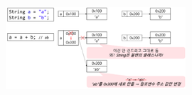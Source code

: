 <img src = "assets/built/postsImages/TheCornerstoneOfJava/2021-06-17-9cornerstoneJava3/img.png" width="80%" align="left"><br/>
